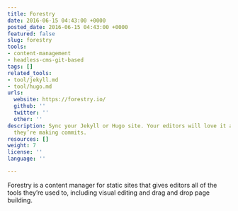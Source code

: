 ```yaml
---
title: Forestry
date: 2016-06-15 04:43:00 +0000
posted_date: 2016-06-15 04:43:00 +0000
featured: false
slug: forestry
tools:
- content-management
- headless-cms-git-based
tags: []
related_tools:
- tool/jekyll.md
- tool/hugo.md
urls:
  website: https://forestry.io/
  github: ''
  twitter: ''
  other: ''
description: Sync your Jekyll or Hugo site. Your editors will love it and won’t realize
  they’re making commits.
resources: []
weight: 7
license: ''
language: ''

---
```

Forestry is a content manager for static sites that gives editors all of the tools they’re used to, including visual editing and drag and drop page building.